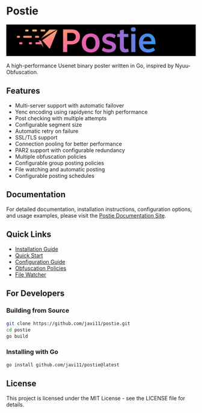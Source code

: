 # Postie

![logo](./docs/static/img/full_logo.jpeg)

A high-performance Usenet binary poster written in Go, inspired by Nyuu-Obfuscation.

## Features

- Multi-server support with automatic failover
- Yenc encoding using rapidyenc for high performance
- Post checking with multiple attempts
- Configurable segment size
- Automatic retry on failure
- SSL/TLS support
- Connection pooling for better performance
- PAR2 support with configurable redundancy
- Multiple obfuscation policies
- Configurable group posting policies
- File watching and automatic posting
- Configurable posting schedules

## Documentation

For detailed documentation, installation instructions, configuration options, and usage examples, please visit the [Postie Documentation Site](https://javi11.github.io/postie/).

## Quick Links

- [Installation Guide](https://javi11.github.io/postie/docs/installation)
- [Quick Start](https://javi11.github.io/postie/docs/quick-start)
- [Configuration Guide](https://javi11.github.io/postie/docs/configuration)
- [Obfuscation Policies](https://javi11.github.io/postie/docs/obfuscation)
- [File Watcher](https://javi11.github.io/postie/docs/watcher)

## For Developers

### Building from Source

```bash
git clone https://github.com/javi11/postie.git
cd postie
go build
```

### Installing with Go

```bash
go install github.com/javi11/postie@latest
```

## License

This project is licensed under the MIT License - see the LICENSE file for details.
